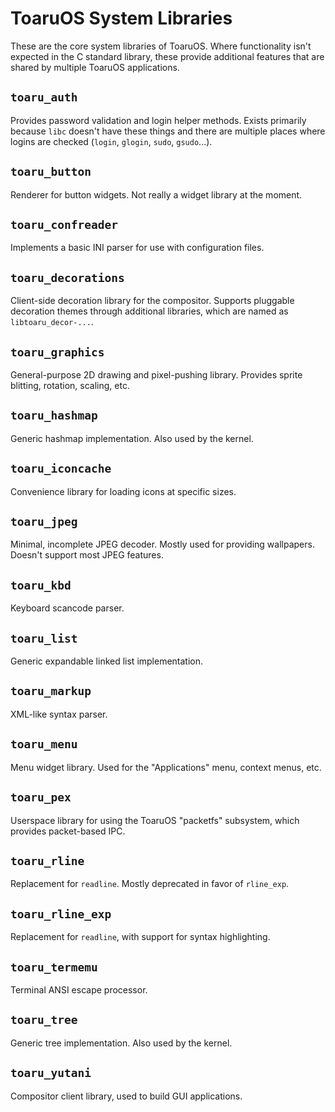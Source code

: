 # ToaruOS System Libraries

These are the core system libraries of ToaruOS. Where functionality isn't expected in the C standard library, these provide additional features that are shared by multiple ToaruOS applications.

## `toaru_auth`

Provides password validation and login helper methods. Exists primarily because `libc` doesn't have these things and there are multiple places where logins are checked (`login`, `glogin`, `sudo`, `gsudo`...).

## `toaru_button`

Renderer for button widgets. Not really a widget library at the moment.

## `toaru_confreader`

Implements a basic INI parser for use with configuration files.

## `toaru_decorations`

Client-side decoration library for the compositor. Supports pluggable decoration themes through additional libraries, which are named as `libtoaru_decor-...`.

## `toaru_graphics`

General-purpose 2D drawing and pixel-pushing library. Provides sprite blitting, rotation, scaling, etc.

## `toaru_hashmap`

Generic hashmap implementation. Also used by the kernel.

## `toaru_iconcache`

Convenience library for loading icons at specific sizes.

## `toaru_jpeg`

Minimal, incomplete JPEG decoder. Mostly used for providing wallpapers. Doesn't support most JPEG features.

## `toaru_kbd`

Keyboard scancode parser.

## `toaru_list`

Generic expandable linked list implementation.

## `toaru_markup`

XML-like syntax parser.

## `toaru_menu`

Menu widget library. Used for the "Applications" menu, context menus, etc.

## `toaru_pex`

Userspace library for using the ToaruOS "packetfs" subsystem, which provides packet-based IPC.

## `toaru_rline`

Replacement for `readline`. Mostly deprecated in favor of `rline_exp`.

## `toaru_rline_exp`

Replacement for `readline`, with support for syntax highlighting.

## `toaru_termemu`

Terminal ANSI escape processor.

## `toaru_tree`

Generic tree implementation. Also used by the kernel.

## `toaru_yutani`

Compositor client library, used to build GUI applications.

